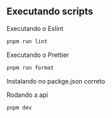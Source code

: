 ## Executando scripts

Executando o Eslint

```bash
pnpm run lint
```

Executando o Prettier

```bash
pnpm run format
```

Instalando no packge.json correto


Rodando a api

```bash
pnpm dev
```


